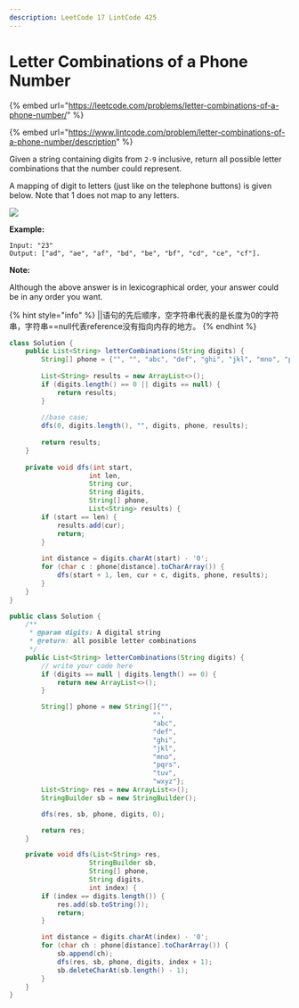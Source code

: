 ```yaml
---
description: LeetCode 17 LintCode 425
---
```


# Letter Combinations of a Phone Number

{% embed url="https://leetcode.com/problems/letter-combinations-of-a-phone-number/" %}

{% embed url="https://www.lintcode.com/problem/letter-combinations-of-a-phone-number/description" %}

Given a string containing digits from `2-9` inclusive, return all possible letter combinations that the number could represent.

A mapping of digit to letters (just like on the telephone buttons) is given below. Note that 1 does not map to any letters.

![](http://upload.wikimedia.org/wikipedia/commons/thumb/7/73/Telephone-keypad2.svg/200px-Telephone-keypad2.svg.png)

**Example:**

```
Input: "23"
Output: ["ad", "ae", "af", "bd", "be", "bf", "cd", "ce", "cf"].
```

**Note:**

Although the above answer is in lexicographical order, your answer could be in any order you want.

{% hint style="info" %}
||语句的先后顺序，空字符串代表的是长度为0的字符串，字符串==null代表reference没有指向内存的地方。
{% endhint %}

```java
class Solution {
    public List<String> letterCombinations(String digits) {
        String[] phone = {"", "", "abc", "def", "ghi", "jkl", "mno", "pqrs", "tuv", "wxyz"};
        
        List<String> results = new ArrayList<>();
        if (digits.length() == 0 || digits == null) {
            return results;
        }
        
        //base case;
        dfs(0, digits.length(), "", digits, phone, results);
        
        return results;
    }
    
    private void dfs(int start,
                    int len,
                    String cur,
                    String digits,
                    String[] phone,
                    List<String> results) {
        if (start == len) {
            results.add(cur);
            return;
        }
        
        int distance = digits.charAt(start) - '0';
        for (char c : phone[distance].toCharArray()) {
            dfs(start + 1, len, cur + c, digits, phone, results);
        }
    }
}
```

```java
public class Solution {
    /**
     * @param digits: A digital string
     * @return: all posible letter combinations
     */
    public List<String> letterCombinations(String digits) {
        // write your code here
        if (digits == null | digits.length() == 0) {
            return new ArrayList<>();
        }

        String[] phone = new String[]{"",
                                    "",
                                    "abc",
                                    "def",
                                    "ghi",
                                    "jkl",
                                    "mno",
                                    "pqrs",
                                    "tuv",
                                    "wxyz"};
        List<String> res = new ArrayList<>();
        StringBuilder sb = new StringBuilder();

        dfs(res, sb, phone, digits, 0);

        return res;
    }

    private void dfs(List<String> res,
                    StringBuilder sb,
                    String[] phone,
                    String digits,
                    int index) {
        if (index == digits.length()) {
            res.add(sb.toString());
            return;
        }

        int distance = digits.charAt(index) - '0';
        for (char ch : phone[distance].toCharArray()) {
            sb.append(ch);
            dfs(res, sb, phone, digits, index + 1);
            sb.deleteCharAt(sb.length() - 1);
        }
    }
}
```
